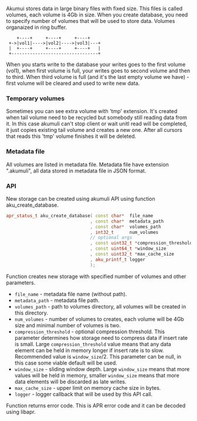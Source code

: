 Akumui stores data in large binary files with fixed size. This files is called volumes, each volume is 4Gb in size. When you create database, you need to specify number of volumes that will be used to store data. Volumes organaized in ring buffer.
```
    +----+     +----+     +----+
 +->|vol1|---->|vol2|---->|vol3|---+
 |  +----+     +----+     +----+   |
 +---------------------------------+
```
When you starts write to the database your writes goes to the first volume (vol1), when first volume is full, your writes goes to second volume and then to third. When third volume is full (and it's the last empty volume we have) - first volume will be cleared and used to write new data.

### Temporary volumes
Sometimes you can see extra volume with 'tmp' extension. It's created when tail volume need to be recycled but somebody still reading data from it. In this case akumuli can't stop client or wait unitl read will be completed, it just copies existing tail volume and creates a new one. After all cursors that reads this 'tmp' volume finishes it will be deleted.

### Metadata file
All volumes are listed in metadata file. Metadata file have extension ".akumuli", all data stored in metadata file in JSON format.

### API
New storage can be created using akumuli API using function aku_create_database.
```cpp
apr_status_t aku_create_database( const char*  file_name
                                , const char*  metadata_path
                                , const char*  volumes_path
                                , int32_t      num_volumes
                                // optional args
                                , const uint32_t *compression_threshold
                                , const uint64_t *window_size
                                , const uint32_t *max_cache_size
                                , aku_printf_t logger
                                );
```
Function creates new storage with specified number of volumes and other parameters.
* `file_name` - metadata file name (without path).
* `metadata_path` - metadata file path.
* `volumes_path` - path to volumes directory, all volumes will be created in this directory.
* `num_volumes` - number of volumes to creates, each volume will be 4Gb size and minimal number of volumes is two.
* `compression_threshold` - optional compression threshold. This parameter determines how storage need to compress data if insert rate is small. Large `compression_threshold` value means that any data element can be held in memory longer if insert rate is to slow. Recommended value is `window_size`/2. This parameter can be null, in this case some viable default will be used.
* `window_size` - sliding window depth. Large `window_size` means that more values will be held in memory, smaller `window_size` means that more data elements will be discarded as late writes.
* `max_cache_size` - upper limit on memory cache size in bytes.
* `logger` - logger callback that will be used by this API call.

Function returns error code. This is APR error code and it can be decoded using libapr.